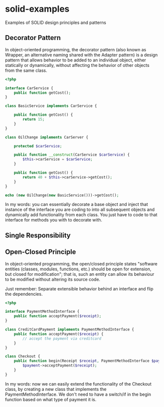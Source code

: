 solid-examples
==============

Examples of SOLID design principles and patterns

## Decorator Pattern

In object-oriented programming, the decorator pattern (also known as Wrapper, an alternative naming shared with the Adapter pattern) is a design pattern that allows behavior to be added to an individual object, either statically or dynamically, without affecting the behavior of other objects from the same class.

```php
<?php

interface CarService {
    public function getCost();
}

class BasicService implements CarService {

    public function getCost() {
        return 15;
    }
}

class OilChange implements CarServer {

    protected $carService;

    public function __construct(CarService $carService) {
        $this->carService = $carService;
    }

    public function getCost() {
        return 40 + $this->carService->getCost();
    }
}

echo (new OilChange(new BasicService()))->getCost();
```

In my words: you can essentially decorate a base object and inject that instance of the interface you are coding to into all subsequent objects and dynamically add functionality from each class. You just have to code to that interface for methods you with to decorate with.

## Single Responsibility

## Open-Closed Principle

In object-oriented programming, the open/closed principle states "software entities (classes, modules, functions, etc.) should be open for extension, but closed for modification"; that is, such an entity can allow its behaviour to be modified without altering its source code.

Just remember: Separate extensible behavior behind an interface and flip the dependencies.


```php
<?php

interface PaymentMethodInterface {
    public function acceptPayment($receipt);
}

class CreditCardPayment implements PaymentMethodInterface {
    public function acceptPayment($receipt) {
        // accept the payment via creditcard
    }
}

class Checkout {
    public function begin(Receipt $receipt, PaymentMethodInterface $payment) {
        $payment->acceptPayment($receipt);
    }
}
```

In my words: now we can easily extend the functionality of the Checkout class, by creating a new class that implements the PaymentMethodInterface. We don't need to have a switch/if in the begin function based on what type of payment it is.
